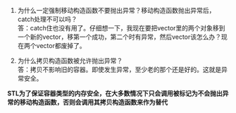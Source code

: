 1. 为什么一定强制移动构造函数不要抛出异常？移动构造函数抛出异常后，catch处理不可以吗？   
答：catch住也没有用了。仔细想一下，我现在要把vector里的两个对象移到一个新的vector，移第一个成功，第二个时有异常，然后vector该怎么办？现在两个vector都废掉了。   

2. 为什么拷贝构造函数被允许抛出异常？   
答：拷贝不影响旧的容器。即使发生异常，至少老的那个还是好的。这就是异常安全。  


**STL为了保证容器类型的内存安全，在大多数情况下只会调用被标记为不会抛出异常的移动构造函数，否则会调用其拷贝构造函数来作为替代**  



